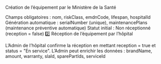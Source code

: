 Création de l’équipement par le Ministère de la Santé

Champs obligatoires :
nom, riskClass, emdnCode, lifespan, hospitalId
Génération automatique :
serialNumber (unique),
maintenancePlans (maintenance préventive automatique)
Statut initial : Non réceptionné (reception = false)
2️⃣ Réception de l’équipement par l’hôpital

L’Admin de l’hôpital confirme la réception en mettant reception = true et status = "En service".
L’Admin peut enrichir les données :
brandName, amount, warranty, slaId, sparePartIds, serviceId